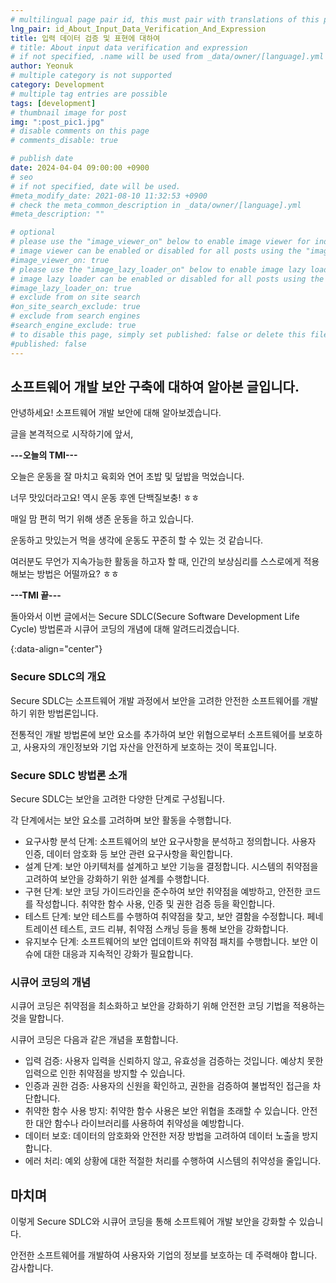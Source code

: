 ```yaml
---
# multilingual page pair id, this must pair with translations of this page. (This name must be unique)
lng_pair: id_About_Input_Data_Verification_And_Expression
title: 입력 데이터 검증 및 표현에 대하여
# title: About input data verification and expression
# if not specified, .name will be used from _data/owner/[language].yml
author: Yeonuk
# multiple category is not supported
category: Development
# multiple tag entries are possible
tags: [development]
# thumbnail image for post
img: ":post_pic1.jpg"
# disable comments on this page
# comments_disable: true

# publish date
date: 2024-04-04 09:00:00 +0900
# seo
# if not specified, date will be used.
#meta_modify_date: 2021-08-10 11:32:53 +0900
# check the meta_common_description in _data/owner/[language].yml
#meta_description: ""

# optional
# please use the "image_viewer_on" below to enable image viewer for individual pages or posts (_posts/ or [language]/_posts folders).
# image viewer can be enabled or disabled for all posts using the "image_viewer_posts: true" setting in _data/conf/main.yml.
#image_viewer_on: true
# please use the "image_lazy_loader_on" below to enable image lazy loader for individual pages or posts (_posts/ or [language]/_posts folders).
# image lazy loader can be enabled or disabled for all posts using the "image_lazy_loader_posts: true" setting in _data/conf/main.yml.
#image_lazy_loader_on: true
# exclude from on site search
#on_site_search_exclude: true
# exclude from search engines
#search_engine_exclude: true
# to disable this page, simply set published: false or delete this file
#published: false
---
```


<!-- outline-start -->

## 소프트웨어 개발 보안 구축에 대하여 알아본 글입니다.

안녕하세요! 소프트웨어 개발 보안에 대해 알아보겠습니다.

글을 본격적으로 시작하기에 앞서,

**---오늘의 TMI---**

오늘은 운동을 잘 마치고 육회와 연어 초밥 및 덮밥을 먹었습니다.

너무 맛있더라고요! 역시 운동 후엔 단백질보충! ㅎㅎ

매일 맘 편히 먹기 위해 생존 운동을 하고 있습니다.

운동하고 맛있는거 먹을 생각에 운동도 꾸준히 할 수 있는 것 같습니다.

여러분도 무언가 지속가능한 활동을 하고자 할 때, 인간의 보상심리를 스스로에게 적용해보는 방법은 어떨까요? ㅎㅎ

**---TMI 끝---**

돌아와서 이번 글에서는 Secure SDLC(Secure Software Development Life Cycle) 방법론과 시큐어 코딩의 개념에 대해 알려드리겠습니다.

{:data-align="center"}

<!-- outline-end -->

### Secure SDLC의 개요

Secure SDLC는 소프트웨어 개발 과정에서 보안을 고려한 안전한 소프트웨어를 개발하기 위한 방법론입니다.

전통적인 개발 방법론에 보안 요소를 추가하여 보안 위협으로부터 소프트웨어를 보호하고, 사용자의 개인정보와 기업 자산을 안전하게 보호하는 것이 목표입니다.

### Secure SDLC 방법론 소개

Secure SDLC는 보안을 고려한 다양한 단계로 구성됩니다.

각 단계에서는 보안 요소를 고려하며 보안 활동을 수행합니다.

- 요구사항 분석 단계: 소프트웨어의 보안 요구사항을 분석하고 정의합니다. 사용자 인증, 데이터 암호화 등 보안 관련 요구사항을 확인합니다.
- 설계 단계: 보안 아키텍처를 설계하고 보안 기능을 결정합니다. 시스템의 취약점을 고려하여 보안을 강화하기 위한 설계를 수행합니다.
- 구현 단계: 보안 코딩 가이드라인을 준수하여 보안 취약점을 예방하고, 안전한 코드를 작성합니다. 취약한 함수 사용, 인증 및 권한 검증 등을 확인합니다.
- 테스트 단계: 보안 테스트를 수행하여 취약점을 찾고, 보안 결함을 수정합니다. 페네트레이션 테스트, 코드 리뷰, 취약점 스캐닝 등을 통해 보안을 강화합니다.
- 유지보수 단계: 소프트웨어의 보안 업데이트와 취약점 패치를 수행합니다. 보안 이슈에 대한 대응과 지속적인 강화가 필요합니다.

### 시큐어 코딩의 개념

시큐어 코딩은 취약점을 최소화하고 보안을 강화하기 위해 안전한 코딩 기법을 적용하는 것을 말합니다.

시큐어 코딩은 다음과 같은 개념을 포함합니다.

- 입력 검증: 사용자 입력을 신뢰하지 않고, 유효성을 검증하는 것입니다. 예상치 못한 입력으로 인한 취약점을 방지할 수 있습니다.
- 인증과 권한 검증: 사용자의 신원을 확인하고, 권한을 검증하여 불법적인 접근을 차단합니다.
- 취약한 함수 사용 방지: 취약한 함수 사용은 보안 위협을 초래할 수 있습니다. 안전한 대안 함수나 라이브러리를 사용하여 취약성을 예방합니다.
- 데이터 보호: 데이터의 암호화와 안전한 저장 방법을 고려하여 데이터 노출을 방지합니다.
- 에러 처리: 예외 상황에 대한 적절한 처리를 수행하여 시스템의 취약성을 줄입니다.

## 마치며

이렇게 Secure SDLC와 시큐어 코딩을 통해 소프트웨어 개발 보안을 강화할 수 있습니다.

안전한 소프트웨어를 개발하여 사용자와 기업의 정보를 보호하는 데 주력해야 합니다. 감사합니다.
